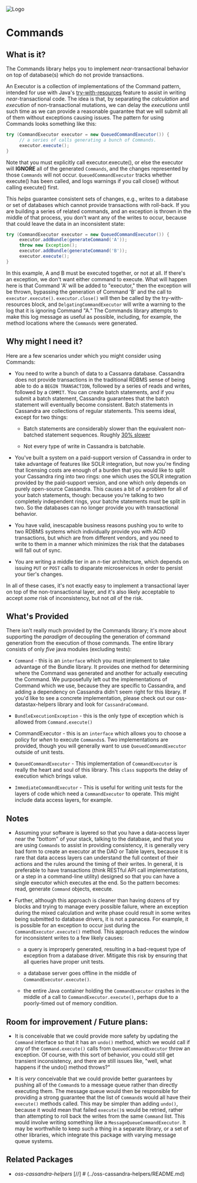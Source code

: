 ![Logo](https://www.clearcapital.com/wp-content/uploads/2015/02/Clear-Capital@2x.png)
# Commands

## What is it?

The Commands library helps you to implement *near*-transactional
behavior on top of database(s) which do not provide transactions.

An Executor is a collection of implementations of the Command pattern,
intended for use with Java's
[try-with-resources](https://docs.oracle.com/javase/tutorial/essential/exceptions/tryResourceClose.html)
feature to assist in writing *near*-transactional code. The idea is
that, by separating the *calculation* and *execution* of
non-transactional mutations, we can delay the *executions* until such
time as we can provide a reasonable guarantee that we will submit all
of them without exceptions causing issues.  The pattern for using
Commands looks something like this:

```java
try (CommandExecutor executor = new QueuedCommandExecutor()) {
     // a series of calls generating a bunch of Commands.
     executor.execute();
}
```

Note that you must explicitly call executor.execute(), or else the
executor will **IGNORE** all of the generated `Commands`, and the
changes represented by those `Commands` will not
occur. `QueuedCommandExecutor` tracks whether execute() has
been called, and logs warnings if you call close() without calling
execute() first.

This *helps* guarantee consistent sets of changes, e.g., writes to a
database or set of databases which cannot provide transactions with
roll-back. If you are building a series of related commands, and an
exception is thrown in the middle of that process, you don't want any
of the writes to occur, because that could leave the data in an
inconsistent state:

```java
try (CommandExecutor executor = new QueuedCommandExecutor()) {
     executor.addBundle(generateCommand('A'));
     throw new Exception();
     executor.addBundle(generateCommand('B'));
     executor.execute();
}
```

In this example, A and B must be executed together, or not at all. If
there's an exception, we don't want either command to execute. What
will happen here is that Command 'A' will be added to "executor," then
the exception will be thrown, bypassing the generation of Command 'B'
and the call to `executor.execute()`. `executor.close()` will
then be called by the try-with-resources block, and
`DelgatingCommandExecutor` will write a warning to the log that it
is ignoring Command "A." The Commands library attempts to make this log
message as useful as possible, including, for example, the method
locations where the `Commands` were generated.

## Why might I need it?

Here are a few scenarios under which you might consider using Commands:

- You need to write a bunch of data to a Cassanra database. Cassandra
  does not provide transactions in the traditional RDBMS sense of being
  able to do a `BEGIN TRANSACTION`, followed by a series of reads
  and writes, followed by a `COMMIT`. You can create batch
  statements, and if you submit a batch statement, Cassandra guarantees
  that the batch statement will eventually become consistent. Batch
  statements in Cassandra are collections of regular statements. This
  seems ideal, except for two things:

  - Batch statements are considerably slower than the equivalent
    non-batched statement sequences. Roughly
    [30% slower](http://www.datastax.com/dev/blog/atomic-batches-in-cassandra-1-2)

  - Not every type of write in Cassandra is batchable.

- You've built a system on a paid-support version of Cassandra in
  order to take advantage of features like SOLR integration, but now
  you're finding that licensing costs are enough of a burden that you
  would like to split your Cassandra ring into two rings: one which
  uses the SOLR integration provided by the paid-support version, and
  one which only depends on purely open-source Cassandra. This causes
  a bit of a problem for all of your batch statements, though: because
  you're talking to two completely independent rings, your batche
  statements must be split in two. So the databases can no longer
  provide you with transactional behavior.

- You have valid, inescapable business reasons pushing you to write to
  two RDBMS systems which individually provide you with ACID
  transactions, but which are from different vendors, and you need to
  write to them in a manner which minimizes the risk that the
  databases will fall out of sync.

- You are writing a middle tier in an *n*-tier architecture, which
  depends on issuing `PUT` or `POST` calls to disparate
  microservices in order to persist your tier's changes.

In all of these cases, it's not exactly easy to implement a
transactional layer on top of the non-transactional layer, and it's
also likely acceptable to accept *some* risk of inconsistency, but not
*all* of the risk.

## What's Provided

There isn't really much provided by the Commands library; it's more about
supporting the *paradigm* of decoupling the generation of command generation
from the execution of those commands.  The entire library consists of
only *five* java modules (excluding tests):

- `Command` - this is an `interface` which you must implement
  to take advantage of the Bundle library.  It provides one method for
  determining where the Command was generated and another for actually
  executing the Command. We purposefully left out the implementations
  of Command which we use, because they are specific to Cassandra, and
  adding a dependency on Cassandra didn't seem right for this library.
  If you'd like to see a concrete implementation, please check out our
  oss-datastax-helpers library and look for `CassandraCommand`.

- `BundleExecutionException` - this is the only type of exception which
  is allowed from `Command.execute()`

- CommandExecutor - this is an `interface` which allows you to
  choose a policy for *when* to execute `Commands`s. Two
  implementations are provided, though you will generally want to use
  `QueuedCommandExecutor` outside of unit tests.

- `QueuedCommandExecutor` - This implementation of
  `CommandExecutor` is really the heart and soul of this
  library. This `class` supports the delay of execution which
  brings value.

- `ImmediateCommandExecutor` - This is useful for writing unit
  tests for the layers of code which need a `CommandExecutor` to
  operate. This might include data access layers, for example.

## Notes

- Assuming your software is layered so that you have a data-access
  layer near the "bottom" of your stack, talking to the database, and
  that you are using `Commands` to assist in providing consistency,
  it is generally very bad form to create an executor at the DAO or
  Table layers, because it is rare that data access layers can
  understand the full context of their actions and the rules around
  the timing of their writes. In general, it is preferable to have
  transactions (think RESTful API call implementations, or a step in a
  command-line utility) designed so that you can have a single
  executor which executes at the end. So the pattern becomes: read,
  generate `Command` objects, execute.

- Further, although this approach is cleaner than having dozens of try
  blocks and trying to manage every possible failure, where an
  exception during the mixed calculation and write phase could result
  in some writes being submitted to database drivers, it is not a
  panacea. For example, it is possible for an exception to occur just
  during the `CommandExecutor.execute()` method. This approach
  reduces the window for inconsistent writes to a few likely causes:
 
  - a query is improperly generated, resulting in a bad-request type
    of exception from a database driver. Mitigate this risk by
    ensuring that all queries have proper unit tests.
  
  - a database server goes offline in the middle of
    `CommandExecutor.execute()`.

  - the entire Java container holding the `CommandExecutor` crashes
    in the middle of a call to `CommandExecutor.execute()`, perhaps
    due to a poorly-timed out of memory condition.
  
## Room for improvement / Future plans:

- It is conceivable that we could provide more safety by updating the
  `Command` interface so that it has an `undo()` method, which
  we would call if any of the `Command.execute()` calls from
  `QueuedCommandExecutor` throw an exception. Of course, with this
  sort of behavior, you could still get transient inconsistency, and
  there are still issues like, "well, what happens if the undo() method
  throws?"

- It is *very* conceivable that we could provide better guarantees by
  pushing all of the `Command`s to a message queue rather than
  directly executing them. The message queue would then be responsible
  for providing a strong guarantee that the list of `Command`s
  would all have their `execute()` methods called. This may be
  simpler than adding `undo()`, because it would mean that failed
  `execute()`s would be retried, rather than attempting to roll
  back the writes from the same `Command` list. This would involve
  writing something like a `MessageQueueCommandExecutor`. It may be
  worthwhile to keep such a thing in a separate library, or a set of
  other libraries, which integrate this package with varying message
  queue systems.

## Related Packages

- *oss-cassandra-helpers* [//] # (../oss-cassandra-helpers/README.md)
